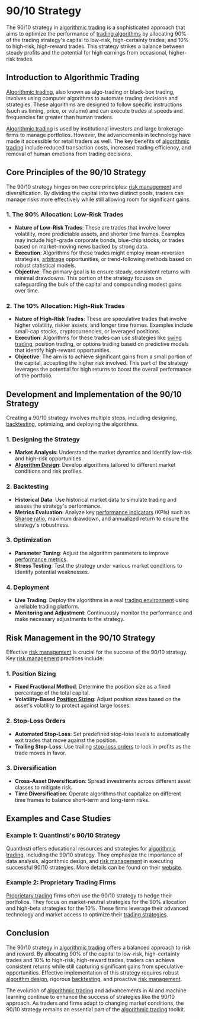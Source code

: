 # 90/10 Strategy

The 90/10 strategy in [algorithmic trading](../a/algorithmic_trading.md) is a sophisticated approach that aims to optimize the performance of [trading algorithms](../t/trading_algorithms.md) by allocating 90% of the trading strategy's capital to low-risk, high-certainty trades, and 10% to high-risk, high-reward trades. This strategy strikes a balance between steady profits and the potential for high earnings from occasional, higher-risk trades.

## Introduction to Algorithmic Trading

[Algorithmic trading](../a/algorithmic_trading.md), also known as algo-trading or black-box trading, involves using computer algorithms to automate trading decisions and strategies. These algorithms are designed to follow specific instructions (such as timing, price, or volume) and can execute trades at speeds and frequencies far greater than human traders.

[Algorithmic trading](../a/algorithmic_trading.md) is used by institutional investors and large brokerage firms to manage portfolios. However, the advancements in technology have made it accessible for retail traders as well. The key benefits of [algorithmic trading](../a/algorithmic_trading.md) include reduced transaction costs, increased trading efficiency, and removal of human emotions from trading decisions.

## Core Principles of the 90/10 Strategy

The 90/10 strategy hinges on two core principles: [risk management](../r/risk_management.md) and diversification. By dividing the capital into two distinct pools, traders can manage risks more effectively while still allowing room for significant gains.

### 1. The 90% Allocation: Low-Risk Trades

- **Nature of Low-Risk Trades**: These are trades that involve lower volatility, more predictable assets, and shorter time frames. Examples may include high-grade corporate bonds, blue-chip stocks, or trades based on market-moving news backed by strong data.
- **Execution**: Algorithms for these trades might employ mean-reversion strategies, [arbitrage](../a/arbitrage.md) opportunities, or trend-following methods based on robust statistical models.
- **Objective**: The primary goal is to ensure steady, consistent returns with minimal drawdowns. This portion of the strategy focuses on safeguarding the bulk of the capital and compounding modest gains over time.

### 2. The 10% Allocation: High-Risk Trades

- **Nature of High-Risk Trades**: These are speculative trades that involve higher volatility, riskier assets, and longer time frames. Examples include small-cap stocks, cryptocurrencies, or leveraged positions.
- **Execution**: Algorithms for these trades can use strategies like [swing trading](../s/swing_trading.md), position trading, or options trading based on predictive models that identify high-reward opportunities.
- **Objective**: The aim is to achieve significant gains from a small portion of the capital, accepting the higher risk involved. This part of the strategy leverages the potential for high returns to boost the overall performance of the portfolio.

## Development and Implementation of the 90/10 Strategy

Creating a 90/10 strategy involves multiple steps, including designing, [backtesting](../b/backtesting.md), optimizing, and deploying the algorithms.

### 1. Designing the Strategy

- **Market Analysis**: Understand the market dynamics and identify low-risk and high-risk opportunities.
- **[Algorithm Design](../a/algorithm_design.md)**: Develop algorithms tailored to different market conditions and risk profiles.

### 2. Backtesting

- **Historical Data**: Use historical market data to simulate trading and assess the strategy's performance.
- **Metrics Evaluation**: Analyze key [performance indicators](../p/performance_indicators.md) (KPIs) such as [Sharpe ratio](../s/sharpe_ratio.md), maximum drawdown, and annualized return to ensure the strategy's robustness.

### 3. Optimization

- **Parameter Tuning**: Adjust the algorithm parameters to improve [performance metrics](../p/performance_metrics.md).
- **Stress Testing**: Test the strategy under various market conditions to identify potential weaknesses.

### 4. Deployment

- **Live Trading**: Deploy the algorithms in a real [trading environment](../t/trading_environment.md) using a reliable trading platform.
- **Monitoring and Adjustment**: Continuously monitor the performance and make necessary adjustments to the strategy.

## Risk Management in the 90/10 Strategy

Effective [risk management](../r/risk_management.md) is crucial for the success of the 90/10 strategy. Key [risk management](../r/risk_management.md) practices include:

### 1. Position Sizing

- **Fixed Fractional Method**: Determine the position size as a fixed percentage of the total capital.
- **Volatility-Based [Position Sizing](../p/position_sizing.md)**: Adjust position sizes based on the asset's volatility to protect against large losses.

### 2. Stop-Loss Orders

- **Automated Stop-Loss**: Set predefined stop-loss levels to automatically exit trades that move against the position.
- **Trailing Stop-Loss**: Use trailing [stop-loss orders](../s/stop-loss_orders.md) to lock in profits as the trade moves in favor.

### 3. Diversification

- **Cross-Asset Diversification**: Spread investments across different asset classes to mitigate risk.
- **Time Diversification**: Operate algorithms that capitalize on different time frames to balance short-term and long-term risks.

## Examples and Case Studies

### Example 1: QuantInsti's 90/10 Strategy

QuantInsti offers educational resources and strategies for [algorithmic trading](../a/algorithmic_trading.md), including the 90/10 strategy. They emphasize the importance of data analysis, algorithmic design, and [risk management](../r/risk_management.md) in executing successful 90/10 strategies. More details can be found on their [website](https://www.quantinsti.com/).

### Example 2: Proprietary Trading Firms

[Proprietary trading](../p/proprietary_trading.md) firms often use the 90/10 strategy to hedge their portfolios. They focus on market-neutral strategies for the 90% allocation and high-beta strategies for the 10%. These firms leverage their advanced technology and market access to optimize their [trading strategies](../t/trading_strategies.md).

## Conclusion

The 90/10 strategy in [algorithmic trading](../a/algorithmic_trading.md) offers a balanced approach to risk and reward. By allocating 90% of the capital to low-risk, high-certainty trades and 10% to high-risk, high-reward trades, traders can achieve consistent returns while still capturing significant gains from speculative opportunities. Effective implementation of this strategy requires robust [algorithm design](../a/algorithm_design.md), rigorous [backtesting](../b/backtesting.md), and proactive [risk management](../r/risk_management.md).

The evolution of [algorithmic trading](../a/algorithmic_trading.md) and advancements in AI and machine learning continue to enhance the success of strategies like the 90/10 approach. As traders and firms adapt to changing market conditions, the 90/10 strategy remains an essential part of the [algorithmic trading](../a/algorithmic_trading.md) toolkit.